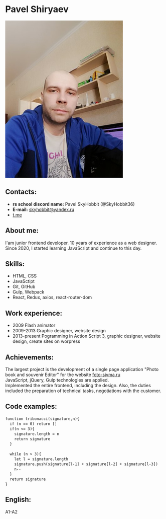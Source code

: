 # Pavel Shiryaev

![My photo](./img/ava.jpeg)

## Contacts:

- **rs school discord name:** Pavel SkyHobbit (@SkyHobbit36)
- **E-mail:** skyhobbit@yandex.ru
- [t.me](https://t.me/Sky_Hobbit)

## About me:

I'am junior frontend developer. 10 years of experience as a web designer. Since 2020, I started learning JavaScript and continue to this day.

## Skills:

- HTML, CSS
- JavaSctipt
- Git, GitHub
- Gulp, Webpack
- React, Redux, axios, react-router-dom

## Work experience:

- 2009 Flash animator
- 2009-2013 Graphic designer, website design
- 2013-present Pogramming in Action Script 3, graphic designer, website design, create sites on worpress

## Achievements:

The largest project is the development of a single page application "Photo book and souvenir Editor" for the website [foto-sivma.ru](https://foto-sivma.ru/front/photobook/konfigurator.html)  
JavaScript, jQuery, Gulp technologies are applied.  
Implemented the entire frontend, including the design. Also, the duties included the preparation of technical tasks, negotiations with the customer.

## Code examples:

```
function tribonacci(signature,n){
  if (n == 0) return []
  if(n <= 3){
    signature.length = n
    return signature
  }

  while (n > 3){
    let l = signature.length
    signature.push(signature[l-1] + signature[l-2] + signature[l-3])
    n--
  }
  return signature
}
```

## English:

A1-A2
